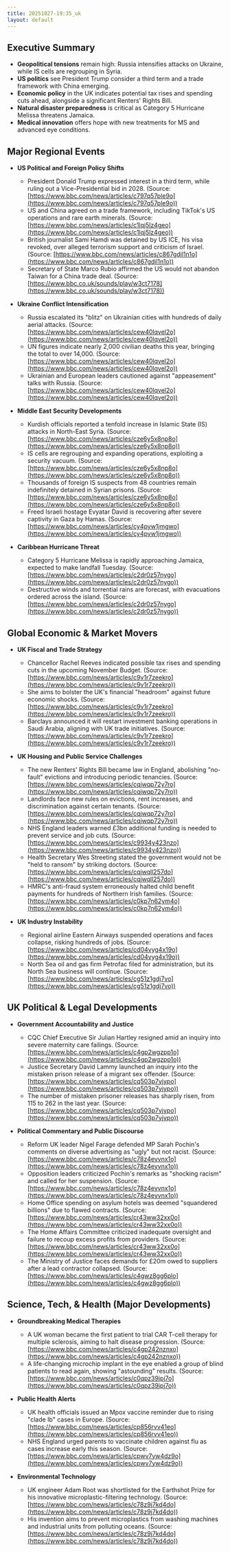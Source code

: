 ```yaml
--- 
title: 20251027-19:35_uk
layout: default 
---
```

## Executive Summary

*   **Geopolitical tensions** remain high: Russia intensifies attacks on Ukraine, while IS cells are regrouping in Syria.
*   **US politics** see President Trump consider a third term and a trade framework with China emerging.
*   **Economic policy** in the UK indicates potential tax rises and spending cuts ahead, alongside a significant Renters' Rights Bill.
*   **Natural disaster preparedness** is critical as Category 5 Hurricane Melissa threatens Jamaica.
*   **Medical innovation** offers hope with new treatments for MS and advanced eye conditions.

## Major Regional Events

*   **US Political and Foreign Policy Shifts**
    *   President Donald Trump expressed interest in a third term, while ruling out a Vice-Presidential bid in 2028. (Source: [https://www.bbc.com/news/articles/c797q57ple9o](https://www.bbc.com/news/articles/c797q57ple9o))
    *   US and China agreed on a trade framework, including TikTok's US operations and rare earth minerals. (Source: [https://www.bbc.com/news/articles/c1lqj5lz4geo](https://www.bbc.com/news/articles/c1lqj5lz4geo))
    *   British journalist Sami Hamdi was detained by US ICE, his visa revoked, over alleged terrorism support and criticism of Israel. (Source: [https://www.bbc.com/news/articles/c867gdjl1n1o](https://www.bbc.com/news/articles/c867gdjl1n1o))
    *   Secretary of State Marco Rubio affirmed the US would not abandon Taiwan for a China trade deal. (Source: [https://www.bbc.co.uk/sounds/play/w3ct7178](https://www.bbc.co.uk/sounds/play/w3ct7178))

*   **Ukraine Conflict Intensification**
    *   Russia escalated its "blitz" on Ukrainian cities with hundreds of daily aerial attacks. (Source: [https://www.bbc.com/news/articles/cew40lqvel2o](https://www.bbc.com/news/articles/cew40lqvel2o))
    *   UN figures indicate nearly 2,000 civilian deaths this year, bringing the total to over 14,000. (Source: [https://www.bbc.com/news/articles/cew40lqvel2o](https://www.bbc.com/news/articles/cew40lqvel2o))
    *   Ukrainian and European leaders cautioned against "appeasement" talks with Russia. (Source: [https://www.bbc.com/news/articles/cew40lqvel2o](https://www.bbc.com/news/articles/cew40lqvel2o))

*   **Middle East Security Developments**
    *   Kurdish officials reported a tenfold increase in Islamic State (IS) attacks in North-East Syria. (Source: [https://www.bbc.com/news/articles/cze6y5x8np8o](https://www.bbc.com/news/articles/cze6y5x8np8o))
    *   IS cells are regrouping and expanding operations, exploiting a security vacuum. (Source: [https://www.bbc.com/news/articles/cze6y5x8np8o](https://www.bbc.com/news/articles/cze6y5x8np8o))
    *   Thousands of foreign IS suspects from 48 countries remain indefinitely detained in Syrian prisons. (Source: [https://www.bbc.com/news/articles/cze6y5x8np8o](https://www.bbc.com/news/articles/cze6y5x8np8o))
    *   Freed Israeli hostage Evyatar David is recovering after severe captivity in Gaza by Hamas. (Source: [https://www.bbc.com/news/articles/cy4pyw1jmgwo](https://www.bbc.com/news/articles/cy4pyw1jmgwo))

*   **Caribbean Hurricane Threat**
    *   Category 5 Hurricane Melissa is rapidly approaching Jamaica, expected to make landfall Tuesday. (Source: [https://www.bbc.com/news/articles/c2dr0z57nygo](https://www.bbc.com/news/articles/c2dr0z57nygo))
    *   Destructive winds and torrential rains are forecast, with evacuations ordered across the island. (Source: [https://www.bbc.com/news/articles/c2dr0z57nygo](https://www.bbc.com/news/articles/c2dr0z57nygo))

## Global Economic & Market Movers

*   **UK Fiscal and Trade Strategy**
    *   Chancellor Rachel Reeves indicated possible tax rises and spending cuts in the upcoming November Budget. (Source: [https://www.bbc.com/news/articles/c9v1r7zeekro](https://www.bbc.com/news/articles/c9v1r7zeekro))
    *   She aims to bolster the UK's financial "headroom" against future economic shocks. (Source: [https://www.bbc.com/news/articles/c9v1r7zeekro](https://www.bbc.com/news/articles/c9v1r7zeekro))
    *   Barclays announced it will restart investment banking operations in Saudi Arabia, aligning with UK trade initiatives. (Source: [https://www.bbc.com/news/articles/c9v1r7zeekro](https://www.bbc.com/news/articles/c9v1r7zeekro))

*   **UK Housing and Public Service Challenges**
    *   The new Renters' Rights Bill became law in England, abolishing "no-fault" evictions and introducing periodic tenancies. (Source: [https://www.bbc.com/news/articles/cqjwqp72y7ro](https://www.bbc.com/news/articles/cqjwqp72y7ro))
    *   Landlords face new rules on evictions, rent increases, and discrimination against certain tenants. (Source: [https://www.bbc.com/news/articles/cqjwqp72y7ro](https://www.bbc.com/news/articles/cqjwqp72y7ro))
    *   NHS England leaders warned £3bn additional funding is needed to prevent service and job cuts. (Source: [https://www.bbc.com/news/articles/c9934y423nzo](https://www.bbc.com/news/articles/c9934y423nzo))
    *   Health Secretary Wes Streeting stated the government would not be "held to ransom" by striking doctors. (Source: [https://www.bbc.com/news/articles/cqjwqll257do](https://www.bbc.com/news/articles/cqjwqll257do))
    *   HMRC's anti-fraud system erroneously halted child benefit payments for hundreds of Northern Irish families. (Source: [https://www.bbc.com/news/articles/c0kp7n62ym4o](https://www.bbc.com/news/articles/c0kp7n62ym4o))

*   **UK Industry Instability**
    *   Regional airline Eastern Airways suspended operations and faces collapse, risking hundreds of jobs. (Source: [https://www.bbc.com/news/articles/cd04vyg4x19o](https://www.bbc.com/news/articles/cd04vyg4x19o))
    *   North Sea oil and gas firm Petrofac filed for administration, but its North Sea business will continue. (Source: [https://www.bbc.com/news/articles/cg51z1gdj7vo](https://www.bbc.com/news/articles/cg51z1gdj7vo))

## UK Political & Legal Developments

*   **Government Accountability and Justice**
    *   CQC Chief Executive Sir Julian Hartley resigned amid an inquiry into severe maternity care failings. (Source: [https://www.bbc.com/news/articles/c4gp2wgzpp1o](https://www.bbc.com/news/articles/c4gp2wgzpp1o))
    *   Justice Secretary David Lammy launched an inquiry into the mistaken prison release of a migrant sex offender. (Source: [https://www.bbc.com/news/articles/cq503p7yjypo](https://www.bbc.com/news/articles/cq503p7yjypo))
    *   The number of mistaken prisoner releases has sharply risen, from 115 to 262 in the last year. (Source: [https://www.bbc.com/news/articles/cq503p7yjypo](https://www.bbc.com/news/articles/cq503p7yjypo))

*   **Political Commentary and Public Discourse**
    *   Reform UK leader Nigel Farage defended MP Sarah Pochin's comments on diverse advertising as "ugly" but not racist. (Source: [https://www.bbc.com/news/articles/c78z4eyvnx1o](https://www.bbc.com/news/articles/c78z4eyvnx1o))
    *   Opposition leaders criticized Pochin's remarks as "shocking racism" and called for her suspension. (Source: [https://www.bbc.com/news/articles/c78z4eyvnx1o](https://www.bbc.com/news/articles/c78z4eyvnx1o))
    *   Home Office spending on asylum hotels was deemed "squandered billions" due to flawed contracts. (Source: [https://www.bbc.com/news/articles/cr43ww32xx0o](https://www.bbc.com/news/articles/cr43ww32xx0o))
    *   The Home Affairs Committee criticized inadequate oversight and failure to recoup excess profits from providers. (Source: [https://www.bbc.com/news/articles/cr43ww32xx0o](https://www.bbc.com/news/articles/cr43ww32xx0o))
    *   The Ministry of Justice faces demands for £20m owed to suppliers after a lead contractor collapsed. (Source: [https://www.bbc.com/news/articles/c4gwz8gg6plo](https://www.bbc.com/news/articles/c4gwz8gg6plo))

## Science, Tech, & Health (Major Developments)

*   **Groundbreaking Medical Therapies**
    *   A UK woman became the first patient to trial CAR T-cell therapy for multiple sclerosis, aiming to halt disease progression. (Source: [https://www.bbc.com/news/articles/c4gp242nznxo](https://www.bbc.com/news/articles/c4gp242nznxo))
    *   A life-changing microchip implant in the eye enabled a group of blind patients to read again, showing "astounding" results. (Source: [https://www.bbc.com/news/articles/c0qpz39jpj7o](https://www.bbc.com/news/articles/c0qpz39jpj7o))

*   **Public Health Alerts**
    *   UK health officials issued an Mpox vaccine reminder due to rising "clade Ib" cases in Europe. (Source: [https://www.bbc.com/news/articles/cp856rvv41eo](https://www.bbc.com/news/articles/cp856rvv41eo))
    *   NHS England urged parents to vaccinate children against flu as cases increase early this season. (Source: [https://www.bbc.com/news/articles/cpwv7yw4dz9o](https://www.bbc.com/news/articles/cpwv7yw4dz9o))

*   **Environmental Technology**
    *   UK engineer Adam Root was shortlisted for the Earthshot Prize for his innovative microplastic-filtering technology. (Source: [https://www.bbc.com/news/articles/c78z9j7kd4do](https://www.bbc.com/news/articles/c78z9j7kd4do))
    *   His invention aims to prevent microplastics from washing machines and industrial units from polluting oceans. (Source: [https://www.bbc.com/news/articles/c78z9j7kd4do](https://www.bbc.com/news/articles/c78z9j7kd4do))